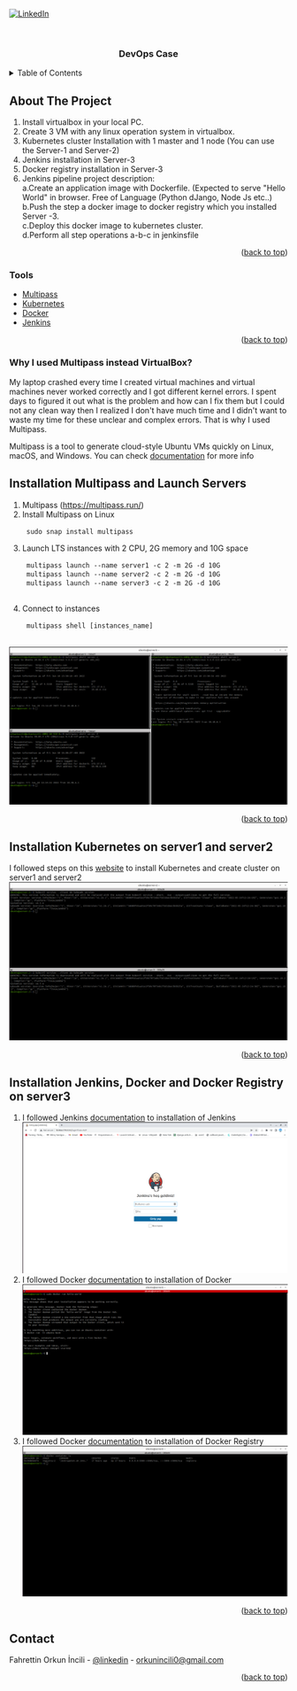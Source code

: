 <div id="top"></div>
<!--
*** Thanks for checking out the Best-README-Template. If you have a suggestion
*** that would make this better, please fork the repo and create a pull request
*** or simply open an issue with the tag "enhancement".
*** Don't forget to give the project a star!
*** Thanks again! Now go create something AMAZING! :D
-->



<!-- PROJECT SHIELDS -->
<!--
*** I'm using markdown "reference style" links for readability.
*** Reference links are enclosed in brackets [ ] instead of parentheses ( ).
*** See the bottom of this document for the declaration of the reference variables
*** for contributors-url, forks-url, etc. This is an optional, concise syntax you may use.
*** https://www.markdownguide.org/basic-syntax/#reference-style-links
-->

[![LinkedIn][linkedin-shield]][linkedin-url]



<!-- PROJECT LOGO -->
<br />
<div align="center">
  

  <h3 align="center">DevOps Case</h3>

 
</div>



<!-- TABLE OF CONTENTS -->
<details>
  <summary>Table of Contents</summary>
  <ol>
    <li>
      <a href="#about-the-project">About The Project</a>
      <ul>
        <li><a href="#tools">Tools</a></li>
        <li><a href="why">Why I used Multipass instead VirtualBox?</a></li>
      </ul>
    </li>
    <li>
      <a href="#multipass">Installation Multipass and Launch Servers</a>
    </li>
    <li><a href="#server1a2">Installation Kubernetes on server1 and server2</a></li>
    <li><a href="#server3">Installation Jenkins, Docker and Docker Registry on server3</a></li>
     
    <li><a href="#contact">Contact</a></li>
    
  </ol>
</details>



<!-- ABOUT THE PROJECT -->
## About The Project



1. Install virtualbox in your local PC.
2. Create 3 VM with any linux operation system in virtualbox.
3. Kubernetes cluster Installation with 1 master and 1 node (You can use the Server-1 and Server-2)
4. Jenkins installation in Server-3
5. Docker registry installation in Server-3
6. Jenkins pipeline project description:
 <br> a.Create an application image with Dockerfile. (Expected to serve "Hello World" in browser. Free of Language (Python dJango, Node Js etc..)
	<br>b.Push the step a docker image to docker registry which you installed Server -3.
	<br>c.Deploy this docker image to kubernetes cluster.
	<br>d.Perform all step operations a-b-c in jenkinsfile

<p align="right">(<a href="#top">back to top</a>)</p>



### Tools



* [Multipass](https://multipass.run/)
* [Kubernetes](https://kubernetes.io/docs/home/)
* [Docker](https://docs.docker.com/)
* [Jenkins](https://www.jenkins.io/doc/)


<p align="right">(<a href="#top">back to top</a>)</p>

### Why I used Multipass instead VirtualBox?
  
  My laptop crashed every time I created  virtual machines and virtual machines never worked correctly and I got different kernel errors. I spent days to figured it out what is the problem and how can I fix them but I could not any clean way then I realized I don't have much time and I didn't want to waste my time for these unclear and complex errors. That is why I used Multipass.

Multipass is a tool to generate cloud-style Ubuntu VMs quickly on Linux, macOS, and Windows. You can check [documentation](https://multipass.run/docs) for more info

<!-- Installation Multipass and Launch Servers -->
## Installation Multipass and Launch Servers



1. Multipass (https://multipass.run/)
2. Install Multipass on Linux
   ```
    sudo snap install multipass
   ```
3. Launch LTS instances with 2 CPU, 2G memory and 10G space
   ```
    multipass launch --name server1 -c 2 -m 2G -d 10G
    multipass launch --name server2 -c 2 -m 2G -d 10G
    multipass launch --name server3 -c 2 -m 2G -d 10G
    
   ```
4. Connect to instances
   ```
    multipass shell [instances_name]
   ```
 <br><img src="images/servers.png" alt="servers">
<p align="right">(<a href="#top">back to top</a>)</p>



<!-- USAGE EXAMPLES -->
## Installation Kubernetes on server1 and server2

I followed steps on this [website](https://computingforgeeks.com/deploy-kubernetes-cluster-on-ubuntu-with-kubeadm/) to install Kubernetes and create cluster on server1 and server2
<br><img src="images/kubectl.png" alt="kubectl">
<p align="right">(<a href="#top">back to top</a>)</p>



<!-- ROADMAP -->
## Installation Jenkins, Docker and Docker Registry on server3

1. I followed Jenkins [documentation](https://www.jenkins.io/doc/book/installing/linux/) to installation of Jenkins
<br><img src="images/s3jenkins.png" >
2. I followed Docker [documentation](https://docs.docker.com/engine/install/ubuntu/) to installation of Docker
  <br><img src="images/s3docker.png" >
3. I followed Docker [documentation](https://docs.docker.com/registry/) to installation of Docker Registry
  <br><img src="images/s3dockerreg.png">
 
   


<p align="right">(<a href="#top">back to top</a>)</p>








<!-- CONTACT -->
## Contact

Fahrettin Orkun İncili - [@linkedin](https://www.linkedin.com/in/orkunincili/) - orkunincili0@gmail.com



<p align="right">(<a href="#top">back to top</a>)</p>






<!-- MARKDOWN LINKS & IMAGES -->
<!-- https://www.markdownguide.org/basic-syntax/#reference-style-links -->
[contributors-shield]: https://img.shields.io/github/contributors/othneildrew/Best-README-Template.svg?style=for-the-badge
[contributors-url]: https://github.com/othneildrew/Best-README-Template/graphs/contributors
[forks-shield]: https://img.shields.io/github/forks/othneildrew/Best-README-Template.svg?style=for-the-badge
[forks-url]: https://github.com/othneildrew/Best-README-Template/network/members
[stars-shield]: https://img.shields.io/github/stars/othneildrew/Best-README-Template.svg?style=for-the-badge
[stars-url]: https://github.com/othneildrew/Best-README-Template/stargazers
[issues-shield]: https://img.shields.io/github/issues/othneildrew/Best-README-Template.svg?style=for-the-badge
[issues-url]: https://github.com/othneildrew/Best-README-Template/issues
[license-shield]: https://img.shields.io/github/license/othneildrew/Best-README-Template.svg?style=for-the-badge
[license-url]: https://github.com/othneildrew/Best-README-Template/blob/master/LICENSE.txt
[linkedin-shield]: https://img.shields.io/badge/-LinkedIn-black.svg?style=for-the-badge&logo=linkedin&colorB=555
[linkedin-url]: https://linkedin.com/in/othneildrew
[product-screenshot]: images/screenshot.png
